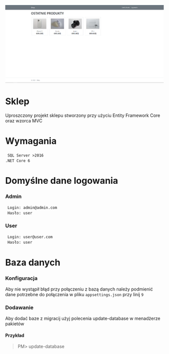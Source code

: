 
![](/git/image.png)

# Sklep
Uproszczony projekt sklepu stworzony przy użyciu Entity Framework Core oraz wzorca MVC

# Wymagania
`` SQL Server >2016``
<br />
``.NET Core 6``

# Domyślne dane logowania
### Admin
`` Login: admin@admin.com``
<br />
`` Hasło: user``
<br />
### User
`` Login: user@user.com``
<br />
`` Hasło: user``
<br />

# Baza danych
### Konfiguracja
Aby nie wystąpił błąd przy połączeniu z bazą danych należy podmienić dane potrzebne do połączenia w pliku ``appsettings.json`` przy linij ``9``
### Dodawanie 
Aby dodać baze z migracij użyj polecenia update-database w menadżerze pakietów
#### Przykład
> PM> update-database